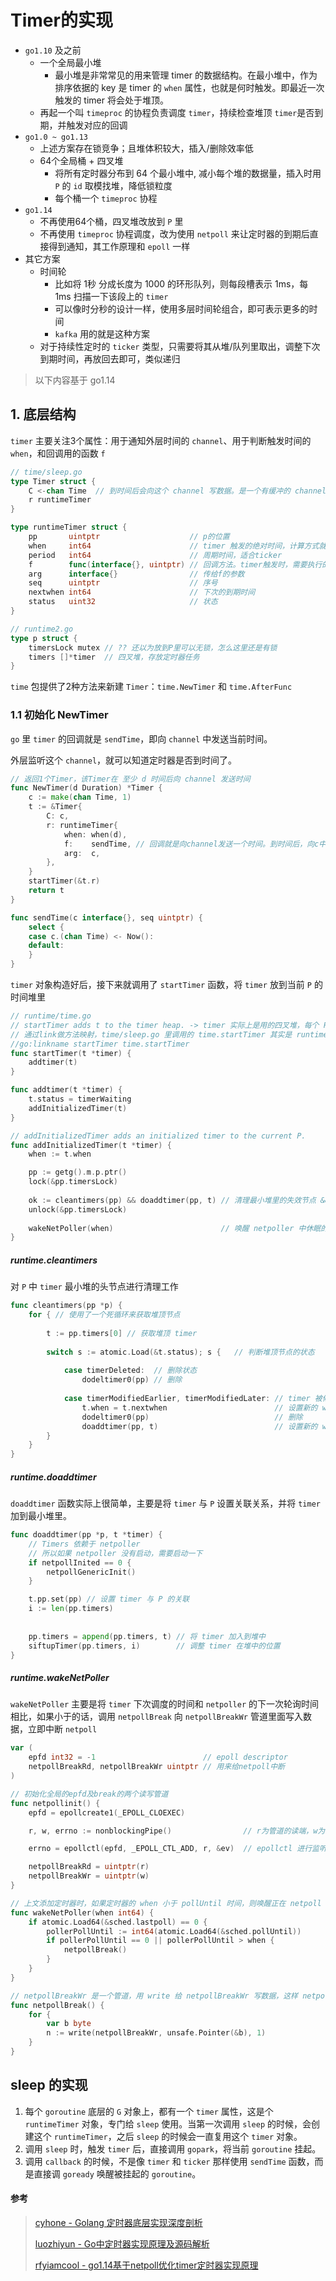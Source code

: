 # Timer的实现
- `go1.10` 及之前
  - 一个全局最小堆
    - 最小堆是非常常见的用来管理 timer 的数据结构。在最小堆中，作为排序依据的 key 是 timer 的 `when` 属性，也就是何时触发。即最近一次触发的 timer 将会处于堆顶。
  - 再起一个叫 `timeproc` 的协程负责调度 `timer`，持续检查堆顶 `timer`是否到期，并触发对应的回调
- `go1.0 ~ go1.13` 
  - 上述方案存在锁竞争；且堆体积较大，插入/删除效率低
  - 64个全局桶 + 四叉堆
    - 将所有定时器分布到 64 个最小堆中, 减小每个堆的数据量，插入时用 `P` 的 `id` 取模找堆，降低锁粒度
    - 每个桶一个 `timeproc` 协程
- `go1.14` 
  - 不再使用64个桶，四叉堆改放到 `P` 里
  - 不再使用 `timeproc` 协程调度，改为使用 `netpoll` 来让定时器的到期后直接得到通知，其工作原理和 `epoll` 一样
- 其它方案
  - 时间轮
    - 比如将 1秒 分成长度为 1000 的环形队列，则每段槽表示 1ms，每 1ms 扫描一下该段上的 `timer`
    - 可以像时分秒的设计一样，使用多层时间轮组合，即可表示更多的时间
    - `kafka` 用的就是这种方案
  - 对于持续性定时的 `ticker` 类型，只需要将其从堆/队列里取出，调整下次到期时间，再放回去即可，类似递归



> 以下内容基于 go1.14



## 1. 底层结构

`timer` 主要关注3个属性：用于通知外层时间的 `channel`、用于判断触发时间的 `when`，和回调用的函数 `f`

```go
// time/sleep.go
type Timer struct {
    C <-chan Time  // 到时间后会向这个 channel 写数据。是一个有缓冲的 channel, 缓冲区大小为 1。
    r runtimeTimer
}

type runtimeTimer struct {
    pp       uintptr                    // p的位置
    when     int64                      // timer 触发的绝对时间，计算方式就是当前时间加上 duration
    period   int64                      // 周期时间，适合ticker
    f        func(interface{}, uintptr) // 回调方法。timer触发时，需要执行的函数。不可为闭包。
    arg      interface{}                // 传给f的参数
    seq      uintptr                    // 序号
    nextwhen int64                      // 下次的到期时间
    status   uint32                     // 状态
}

// runtime2.go
type p struct {
    timersLock mutex // ?? 还以为放到P里可以无锁，怎么这里还是有锁
    timers []*timer  // 四叉堆，存放定时器任务
}
```

`time` 包提供了2种方法来新建 `Timer`：`time.NewTimer` 和 `time.AfterFunc`



### 1.1 初始化 NewTimer

`go` 里 `timer` 的回调就是 `sendTime`，即向 `channel` 中发送当前时间。

外层监听这个 `channel`，就可以知道定时器是否到时间了。

```go
// 返回1个Timer，该Timer在 至少 d 时间后向 channel 发送时间
func NewTimer(d Duration) *Timer {
    c := make(chan Time, 1)
    t := &Timer{
        C: c,
        r: runtimeTimer{
            when: when(d),
            f:    sendTime, // 回调就是向channel发送一个时间。到时间后，向c中写入数据
            arg:  c,
        },
    }
    startTimer(&t.r)
    return t
}

func sendTime(c interface{}, seq uintptr) {
    select {
    case c.(chan Time) <- Now():
    default:
    }
}
```



`timer` 对象构造好后，接下来就调用了 `startTimer` 函数，将 `timer` 放到当前 `P` 的时间堆里

```go
// runtime/time.go
// startTimer adds t to the timer heap. -> timer 实际上是用的四叉堆，每个 P 里一个这样的堆
// 通过link做方法映射，time/sleep.go 里调用的 time.startTimer 其实是 runtime 包里的。
//go:linkname startTimer time.startTimer
func startTimer(t *timer) {
    addtimer(t)
}

func addtimer(t *timer) {
    t.status = timerWaiting
    addInitializedTimer(t)
}

// addInitializedTimer adds an initialized timer to the current P.
func addInitializedTimer(t *timer) {
    when := t.when

    pp := getg().m.p.ptr() 
    lock(&pp.timersLock)
    
    ok := cleantimers(pp) && doaddtimer(pp, t) // 清理最小堆里的失效节点 && 把新建的 timer 放到堆里
    unlock(&pp.timersLock)
    
    wakeNetPoller(when)                        // 唤醒 netpoller 中休眠的线程
}
```



##### **runtime.cleantimers**

对 `P` 中 `timer` 最小堆的头节点进行清理工作

```go
func cleantimers(pp *p) {
	for { // 使用了一个死循环来获取堆顶节点
		
		t := pp.timers[0] // 获取堆顶 timer
      
		switch s := atomic.Load(&t.status); s {   // 判断堆顶节点的状态
		
            case timerDeleted:  // 删除状态
				dodeltimer0(pp) // 删除
		
			case timerModifiedEarlier, timerModifiedLater: // timer 被修改到了更早或更晚的时间
				t.when = t.nextwhen                        // 设置新的 when 字段
				dodeltimer0(pp)                            // 删除
                doaddtimer(pp, t)                          // 设置新的 when 字段后重新放回堆
		}
	}
}
```



##### **runtime.doaddtimer**

`doaddtimer` 函数实际上很简单，主要是将 `timer` 与 `P` 设置关联关系，并将 `timer` 加到最小堆里。

```go
func doaddtimer(pp *p, t *timer) { 
	// Timers 依赖于 netpoller
	// 所以如果 netpoller 没有启动，需要启动一下
	if netpollInited == 0 {
		netpollGenericInit()
	}

	t.pp.set(pp) // 设置 timer 与 P 的关联
	i := len(pp.timers)
    
	
	pp.timers = append(pp.timers, t) // 将 timer 加入到堆中
	siftupTimer(pp.timers, i)        // 调整 timer 在堆中的位置
}
```



##### **runtime.wakeNetPoller**

`wakeNetPoller` 主要是将 `timer` 下次调度的时间和 `netpoller` 的下一次轮询时间相比，如果小于的话，调用 `netpollBreak` 向 `netpollBreakWr` 管道里面写入数据，立即中断 `netpoll`

```go
var (
    epfd int32 = -1                        // epoll descriptor
    netpollBreakRd, netpollBreakWr uintptr // 用来给netpoll中断
)

// 初始化全局的epfd及break的两个读写管道
func netpollinit() {
    epfd = epollcreate1(_EPOLL_CLOEXEC)

    r, w, errno := nonblockingPipe()                // r为管道的读端，w为写端

    errno = epollctl(epfd, _EPOLL_CTL_ADD, r, &ev)  // epollctl 进行监听

    netpollBreakRd = uintptr(r)
    netpollBreakWr = uintptr(w)
}

// 上文添加定时器时，如果定时器的 when 小于 pollUntil 时间，则唤醒正在 netpoll 休眠的线程
func wakeNetPoller(when int64) {
    if atomic.Load64(&sched.lastpoll) == 0 {
        pollerPollUntil := int64(atomic.Load64(&sched.pollUntil))
        if pollerPollUntil == 0 || pollerPollUntil > when {
            netpollBreak()
        }
    }
}

// netpollBreakWr 是一个管道，用 write 给 netpollBreakWr 写数据，这样 netpoll 自然就可被唤醒。
func netpollBreak() {
    for {
        var b byte
        n := write(netpollBreakWr, unsafe.Pointer(&b), 1)
    }
}
```



## sleep 的实现

1. 每个 `goroutine` 底层的 `G` 对象上，都有一个 `timer` 属性，这是个 `runtimeTimer` 对象，专门给 `sleep` 使用。当第一次调用 `sleep` 的时候，会创建这个 `runtimeTimer`，之后 `sleep` 的时候会一直复用这个 `timer` 对象。
2. 调用 `sleep` 时，触发 `timer` 后，直接调用 `gopark`，将当前 `goroutine` 挂起。
3. 调用 `callback` 的时候，不是像 `timer` 和 `ticker` 那样使用 `sendTime` 函数，而是直接调 `goready` 唤醒被挂起的 `goroutine`。





#### 参考

> [cyhone - Golang 定时器底层实现深度剖析](https://www.zhihu.com/people/cyhone/posts)
>
> [luozhiyun - Go中定时器实现原理及源码解析](https://www.cnblogs.com/luozhiyun/p/14494540.html)
>
> [rfyiamcool - go1.14基于netpoll优化timer定时器实现原理](http://xiaorui.cc/archives/6483)

